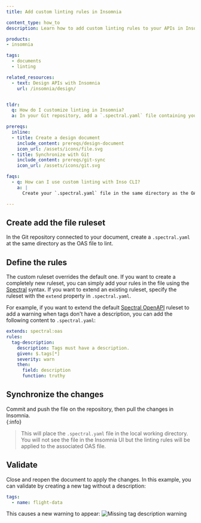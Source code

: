 ```yaml
---
title: Add custom linting rules in Insomnia

content_type: how_to
description: Learn how to add custom linting rules to your APIs in Insomnia.

products:
- insomnia

tags:
  - documents
  - linting

related_resources:
  - text: Design APIs with Insomnia
    url: /insomnia/design/


tldr: 
  q: How do I customize linting in Insomnia?
  a: In your Git repository, add a `.spectral.yaml` file containing your custom ruleset at the same directory as the OAS file to lint.

prereqs:
  inline:
  - title: Create a design document
    include_content: prereqs/design-document
    icon_url: /assets/icons/file.svg
  - title: Synchronize with Git
    include_content: prereqs/git-sync
    icon_url: /assets/icons/git.svg

faqs:
  - q: How can I use custom linting with Inso CLI?
    a: |
      Create your `.spectral.yaml` file in the same directory as the OAS file to lint, then run the [`inso lint spec`](/inso-cli/reference/lint_spec/) command.

---
```


## Create add the file ruleset

In the Git repository connected to your document, create a `.spectral.yaml` at the same directory as the OAS file to lint.

## Define the rules

The custom ruleset overrides the default one. If you want to create a completely new ruleset, you can simply add your rules in the file using the [Spectral](https://docs.stoplight.io/docs/spectral/e5b9616d6d50c-rulesets) syntax. If you want to extend an existing ruleset, specify the ruleset with the `extend` property in `.spectral.yaml`.

For example, if you want to extend the default [Spectral OpenAPI](https://docs.stoplight.io/docs/spectral/4dec24461f3af-open-api-rules) ruleset to add a warning when tags don't have a description, you can add the following content to `.spectral.yaml`:

```yaml
extends: spectral:oas
rules:
  tag-description:
    description: Tags must have a description.
    given: $.tags[*]
    severity: warn
    then:
      field: description
      function: truthy
```

## Synchronize the changes

Commit and push the file on the repository, then pull the changes in Insomnia.  
{:info}
> This will place the `.spectral.yaml` file in the local working directory.  You will not see the file in the Insomnia UI but the linting rules will be applied to the associated OAS file.

## Validate

Close and reopen the document to apply the changes. In this example, you can validate by creating a new tag without a description:
```yaml
tags:
  - name: flight-data
```

This causes a new warning to appear:
![Missing tag description warning](/assets/images/insomnia/custom-linting-warning.png)
